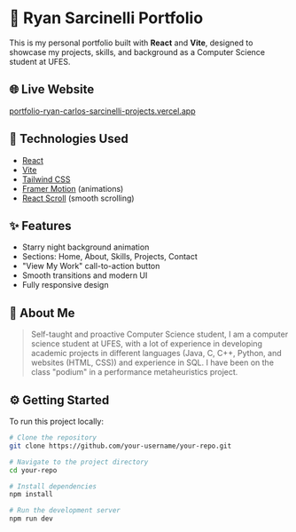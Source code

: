 # 💼 Ryan Sarcinelli Portfolio

This is my personal portfolio built with **React** and **Vite**, designed to showcase my projects, skills, and background as a Computer Science student at UFES.

## 🌐 Live Website

[portfolio-ryan-carlos-sarcinelli-projects.vercel.app](https://portfolio-ryan-carlos-sarcinelli-projects.vercel.app)

## 🚀 Technologies Used

- [React](https://reactjs.org/)
- [Vite](https://vitejs.dev/)
- [Tailwind CSS](https://tailwindcss.com/)
- [Framer Motion](https://www.framer.com/motion/) (animations)
- [React Scroll](https://www.npmjs.com/package/react-scroll) (smooth scrolling)

## ✨ Features

- Starry night background animation
- Sections: Home, About, Skills, Projects, Contact
- "View My Work" call-to-action button
- Smooth transitions and modern UI
- Fully responsive design

## 🧠 About Me

> Self-taught and proactive Computer Science student, I am a computer science student at UFES, with a lot of experience in developing academic projects in different languages (Java, C, C++, Python, and websites (HTML, CSS)) and experience in SQL. I have been on the class "podium" in a performance metaheuristics project.

## ⚙️ Getting Started

To run this project locally:

```bash
# Clone the repository
git clone https://github.com/your-username/your-repo.git

# Navigate to the project directory
cd your-repo

# Install dependencies
npm install

# Run the development server
npm run dev
```
